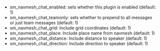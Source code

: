  * sm_navmesh_chat_enabled: sets whether this plugin is enabled (default: 1)
 * sm_navmesh_chat_teamonly: sets whether to prepend to all messages or just team messages (default: 1)
 * sm_navmesh_chat_grid: Include grid coordinates (default: 1)
 * sm_navmesh_chat_place: Include place name from navmesh (default: 1)
 * sm_navmesh_chat_distance: Include distance to speaker (default: 1)
 * sm_navmesh_chat_direction: Include direction to speaker (default: 1)
